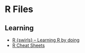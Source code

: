 # R Files

## Learning

- [R {swirls} – Learning R by doing](https://maxhemingway.com/2015/04/16/r-swirls-learning-r-by-doing/)
- [R Cheat Sheets](https://maxhemingway.com/2015/03/13/r-cheat-sheets/)
